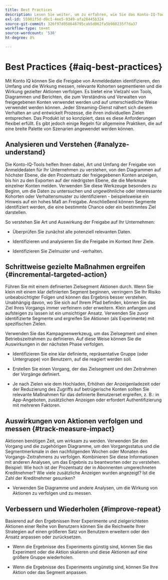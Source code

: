 ```yaml
---
title: Best Practices
description: Lesen Sie weiter, um zu erfahren, wie Sie das Konto-IQ-Tool besser nutzen können.
exl-id: 55901f5d-d9c1-4ee5-9349-afa28445b324
source-git-commit: 326f97d058646795cab5d062fa5b980235f7da37
workflow-type: tm+mt
source-wordcount: '538'
ht-degree: 0%

---
```


# Best Practices {#aiq-best-practices}

Mit Konto IQ können Sie die Freigabe von Anmeldedaten identifizieren, den Umfang und die Wirkung messen, relevante Kohorten segmentieren und die Wirkung gezielter Aktionen verfolgen. Es bietet eine Vielzahl von Tools, Diagrammen und Berichten, die zum Verständnis und Verwalten von freigegebenen Konten verwendet werden und auf unterschiedliche Weise verwendet werden können. Jeder Streaming-Dienst nähert sich diesem Verhalten an und entwickelt Prozesse, die ihren individuellen Zielen entsprechen. Das Produkt ist so konzipiert, dass es diese Anforderungen flexibel erfüllt.  Es gibt jedoch einige Regeln für allgemeine Praktiken, die auf eine breite Palette von Szenarien angewendet werden können.

## Analysieren und Verstehen {#analyze-understand}

Die Konto-IQ-Tools helfen Ihnen dabei, Art und Umfang der Freigabe von Anmeldedaten für Ihr Unternehmen zu verstehen, von den Diagrammen auf höchster Ebene, die den Prozentsatz der freigegebenen Konten anzeigen, bis hin zu den Exporten auf der niedrigsten Ebene, die die Merkmale einzelner Konten melden. Verwenden Sie diese Werkzeuge besonders zu Beginn, um die Daten zu untersuchen und ungewöhnliche oder interessante Kohorten oder Verhaltensmuster zu identifizieren - beispielsweise ein Hinweis auf ein hohes Maß an Freigabe. Anschließend können Segmente identifiziert werden, die eine bestimmte Chance oder ein bestimmtes Ziel darstellen.

So verstehen Sie Art und Auswirkung der Freigabe auf Ihr Unternehmen:

* Überprüfen Sie zunächst alle potenziell relevanten Daten.

* Identifizieren und analysieren Sie die Freigabe im Kontext Ihrer Ziele.

* Identifizieren Sie Zielmuster und -verhalten.

## Schrittweise gezielte Maßnahmen ergreifen {#incremental-targeted-action}

Führen Sie mit einem definierten Zielsegment Aktionen durch. Wenn Sie klein mit einem klar definierten Segment beginnen, verringern Sie Ihr Risiko unbeabsichtigter Folgen und können das Ergebnis besser verstehen. Unabhängig davon, wo Sie sich auf Ihrem Pfad befinden, können Sie das Ziel Ihres Vorgangs immer verfeinern oder erweitern.
Klein anfangen und aufsteigen zu lassen ist ein umsichtiger Ansatz. Verwenden Sie zuvor identifizierte Segmente und ergreifen Sie Aktionen (als Experimente) mit spezifischen Zielen.

Verwenden Sie das Kampagnenwerkzeug, um das Zielsegment und einen Betriebszeitrahmen zu definieren. Auf diese Weise können Sie die Auswirkungen in der nächsten Phase verfolgen.

* Identifizieren Sie eine klar definierte, repräsentative Gruppe (oder Untergruppe) von Benutzern, auf die reagiert werden soll.

* Erstellen Sie einen Vorgang, der das Zielsegment und den Zeitrahmen der Vorgänge definiert.

* Je nach Zielen wie dem Hochladen, Erhöhen der Anzeigenladezeit oder der Reduzierung des Zugriffs auf betrügerische Konten sollten Sie relevante Maßnahmen für das definierte Benutzerset ergreifen, z. B.: in App-Angeboten, zusätzlichen Anzeigen oder erfordert Authentifizierung mit mehreren Faktoren.

<!--If necessary, gauge the affect [by measuring the impact of actions taken](#track-measure-impact).-->

## Auswirkungen von Aktionen verfolgen und messen {#track-measure-impact}

Aktionen benötigen Zeit, um wirksam zu werden. Verwenden Sie den Vorgang und die zugehörigen Diagramme, um den Vorgangsstatus und die Segmentmerkmale in den nachfolgenden Wochen oder Monaten des Vorgangs-Zeitrahmens zu verfolgen. Kombinieren Sie diese Informationen mit anderen Analysen, um das Ergebnis zu beantworten oder zu verstehen. Beispiel: Wie hoch ist der Prozentsatz der in Abonnenten umgerechneten Kreditnehmer? Wie viele zusätzliche Anzeigen wurden angezeigt? Ist die Zahl der Kreditnehmer gesunken?

* Verwenden Sie Diagramme und andere Analysen, um die Wirkung von Aktionen zu verfolgen und zu messen.

## Verbessern und Wiederholen {#improve-repeat}

Basierend auf den Ergebnissen Ihrer Experimente und zielgerichteten Aktionen einer Reihe von Benutzern können Sie die Reichweite Ihrer Strategien auf einen größeren Satz von Benutzern erweitern oder den Ansatz anpassen oder zurücksetzen.

* Wenn die Ergebnisse des Experiments günstig sind, können Sie das Experiment oder die Aktion skalieren und diese Aktionen auf eine größere Gruppe wiederholen.

* Wenn die Ergebnisse des Experiments ungünstig sind, können Sie Ihre Aktion oder das Segment anpassen.

<!--

Best Practices
Account IQ enables you to maximize your business ROI, and eventually grow your subscribers and revenue by understanding subscriber usage patterns and password sharing. Read on to know how you can make the best use of Account IQ to manage credential sharing.

Analyze and understand
Authorized access of streaming services generates vast sums of data representing user activity. Use Account IQ analytics tools to explore the data and identify interesting cohorts or behavioral patterns that indicate sharing. Then, segments representing a particular opportunity or objective can be identified.

To understand nature and impact of sharing on your business:

Use Account IQ to access all relevant data.

Identify and analyze sharing in the context of your objectives.

Identify patterns and behavior to target.

Take targeted incremental action
To start small and ramp up is a prudent approach. Use previously identified segments, and take actions (as experiments) with specific objectives.

Identify a well-defined, representative subset of users in the segment to act on.

Depending on objectives such as upselling, increasing ad load, or mitigating access to fraudulent accounts, take relevant actions to include customer messaging or offers, extra ads, or requiring multi-factor authentication.

Target users are likely to respond to offers to upgrade and pay for sharing.

Align enterprise stakeholders to update strategy, such as:

Revisit partner agreements to enlist cooperation or concessions.

Simplify access and enhance the user experience for good customers.

Mitigate sharing by limiting access to obvious moochers.

If necessary, gauge the affect by measuring the impact of actions taken.

Track and measure the impact of actions
Once you have acted on some set of users within a segment, it is important to measure the effect of those actions over a subsequent period of weeks or months. For example, you would want to understand:

What percentage of borrowers converted to subscribers?

How many additional ads were viewed?

Did the number of borrowers decrease?

Account IQ's sophisticated machine learning based models help you analyze and measure the impacts of your experiments (or actions).

Improve and repeat
Based on the outcomes of your experiments and targeted actions on small groups of users, you can expand the reach of your strategies to rest of the user segment or reset the strategy and audience to act on.

Based on the usage insights from risk indices, sharing levels, and usage patterns, you can create experiments (or operations) and tailor your actions for strategic goals or desired outcomes.

If the results of the experiment are favorable, then you can scale up the experiment, and repeat those actions on a larger group.

If the results of the experiment are unfavorable, then you can adjust your action or the experiment group.

Therefore, understanding, acting, and tracking are the keys to optimally mitigate and manage credential sharing in your subscribers.
-->
